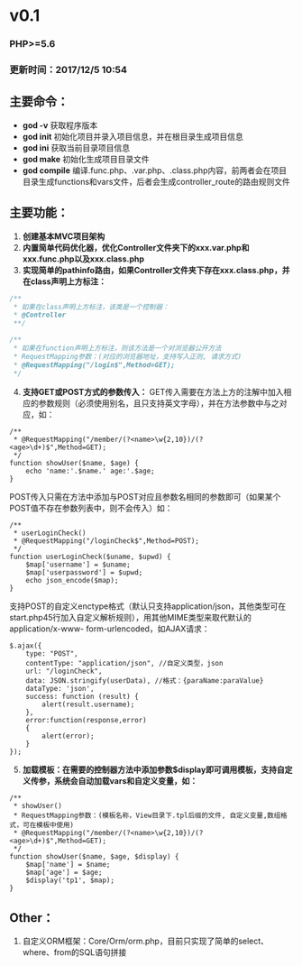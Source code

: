 # v0.1

### PHP>=5.6
### 更新时间：2017/12/5 10:54

## 主要命令：
* **god -v** 获取程序版本
* **god init** 初始化项目并录入项目信息，并在根目录生成项目信息
* **god ini** 获取当前目录项目信息
* **god make** 初始化生成项目目录文件
* **god compile** 编译.func.php、.var.php、.class.php内容，前两者会在项目目录生成functions和vars文件，后者会生成controller_route的路由规则文件

## 主要功能：
1. **创建基本MVC项目架构**
2. **内置简单代码优化器，优化Controller文件夹下的xxx.var.php和xxx.func.php以及xxx.class.php**
3. **实现简单的pathinfo路由，如果Controller文件夹下存在xxx.class.php，并在class声明上方标注：**
```php
/**
 * 如果在class声明上方标注，该类是一个控制器：
 * @Controller
 **/
```
```php
/**
 * 如果在function声明上方标注，则该方法是一个对浏览器公开方法
 * RequestMapping参数：(对应的浏览器地址，支持写入正则, 请求方式)
 * @RequestMapping("/login$",Method=GET);
 */  
```
4. **支持GET或POST方式的参数传入：**
GET传入需要在方法上方的注解中加入相应的参数规则（必须使用别名，且只支持英文字母），并在方法参数中与之对应，如：
```
/**
 * @RequestMapping("/member/(?<name>\w{2,10})/(?<age>\d+)$",Method=GET);
 */
function showUser($name, $age) {
    echo 'name:'.$name.' age:'.$age;
}
```
POST传入只需在方法中添加与POST对应且参数名相同的参数即可（如果某个POST值不存在参数列表中，则不会传入）如：
```
/**
 * userLoginCheck()
 * @RequestMapping("/loginCheck$",Method=POST);
 */
function userLoginCheck($uname, $upwd) {
    $map['username'] = $uname;
    $map['userpassword'] = $upwd;
    echo json_encode($map);
}
```
支持POST的自定义enctype格式（默认只支持application/json，其他类型可在start.php45行加入自定义解析规则），用其他MIME类型来取代默认的application/x-www-
form-urlencoded，如AJAX请求：
```
$.ajax({
    type: "POST",   
    contentType: "application/json", //自定义类型，json
    url: "/loginCheck",
    data: JSON.stringify(userData), //格式：{paraName:paraValue}
    dataType: 'json',
    success: function (result) {     
        alert(result.username);
    },
    error:function(response,error)
    {
        alert(error);
    }
});
```
5. **加载模板：在需要的控制器方法中添加参数$display即可调用模板，支持自定义传参，系统会自动加载vars和自定义变量，如：**
```
/**
 * showUser()
 * RequestMapping参数：(模板名称，View目录下.tpl后缀的文件, 自定义变量,数组格式，可在模板中使用)
 * @RequestMapping("/member/(?<name>\w{2,10})/(?<age>\d+)$",Method=GET);
 */
function showUser($name, $age, $display) {
    $map['name'] = $name;
    $map['age'] = $age;
    $display('tp1', $map);
}
```

## Other：
1. 自定义ORM框架：Core/Orm/orm.php，目前只实现了简单的select、where、from的SQL语句拼接

